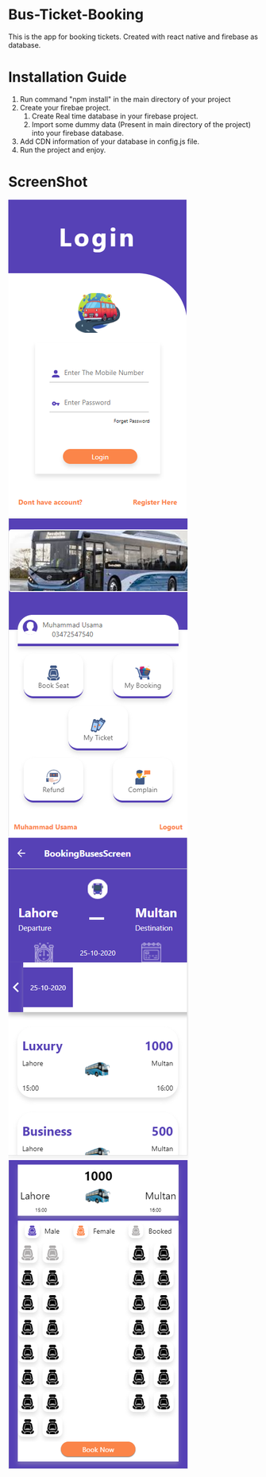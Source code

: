 # Bus-Ticket-Booking
This is the app for booking tickets. Created with react native and firebase as database.

# Installation Guide
1. Run command "npm install" in the main directory of your project
2. Create your firebae project.
   1. Create Real time database in your firebase project.
   2. Import some dummy data (Present in main directory of the project) into your firebase database.
3. Add CDN information of your database in config.js file.
4. Run the project and enjoy.

# ScreenShot
![Login](https://github.com/MentorUsama/Bus-Ticket-Booking/blob/master/ScreenShot/login.PNG)
![Home](https://github.com/MentorUsama/Bus-Ticket-Booking/blob/master/ScreenShot/home.PNG)
![Select Bus](https://github.com/MentorUsama/Bus-Ticket-Booking/blob/master/ScreenShot/select%20bus.PNG)
![Select Seat](https://github.com/MentorUsama/Bus-Ticket-Booking/blob/master/ScreenShot/book%20seat.PNG)


